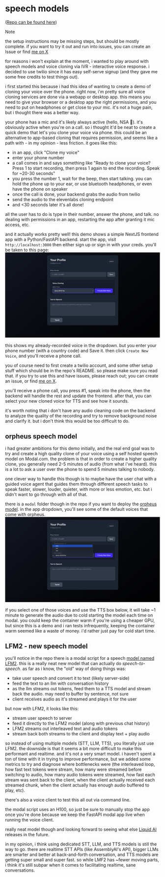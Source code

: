 # speech models

([Repo can be found here](https://github.com/gbusto/voice-clone-ivr))

> [!NOTE]
> the setup instructions may be missing steps, but should be mostly complete. if you want to try it out and run into issues, you can create an Issue or find [me on X](https://x.com/gabebusto)

for reasons i won't explain at the moment, i wanted to play around with speech models and voice cloning via IVR - interactive voice response. i decided to use twilio since it has easy self-serve signup (and they gave me some free credits to test things out).

i first started this because i had this idea of wanting to create a demo of cloning your voice over the phone. right now, i'm pretty sure all voice cloning services are done via a webapp or desktop app. this means you need to give your browser or a desktop app the right permissions, and you need to put on headphones or get close to your mic. it's not a huge pain, but i thought there was a better way.

your phone has a mic and it's likely always active (hello, NSA 👋). it's obviously active when you're on a call. so i thought it'd be neat to create a quick demo that let's you clone your voice via phone. this could be an alternative to app-based cloning that requires permission, and seems like a path with - in my opinion - less friction. it goes like this:
- in an app, click "Clone my voice"
- enter your phone number
- a call comes in and says something like "Ready to clone your voice? Press 1 to start recording, then press 1 again to end the recording. Speak for ~20-30 seconds"
- you press the number 1, wait for the beep, then start talking. you can hold the phone up to your ear, or use bluetooth headphones, or even have the phone on speaker
- once the call is done, your backend grabs the audio from twilio
- send the audio to the elevenlabs cloning endpoint
- and <30 seconds later it's all done!

all the user has to do is type in their number, answer the phone, and talk. no dealing with permissions in an app, restarting the app after granting it mic access, etc.

and it actually works pretty well! this demo shows a simple NextJS frontend app with a Python/FastAPI backend. start the app, visit `http://localhost:3000` then either sign up or sign in with your creds. you'll be taken to this page:
![IVR Demo Profile](./posts-images/oct9/ivr-demo-profile.png)

this shows my already-recorded voice in the dropdown. but you enter your phone number (with a country code) and Save it. then click `Create New Voice`, and you'll receive a phone call.

you of course need to first create a twilio account, and some other setup stuff which should be in the repo's README. so please make sure you read that. if you try to use this and have issues, please reach out; you can create an issue, or find [me on X](https://x.com/gabebusto).

you'll receive a phone call, you press #1, speak into the phone, then the backend will handle the rest and update the frontend. after that, you can select your new cloned voice for TTS and see how it sounds.

it's worth noting that i don't have any audio cleaning code on the backend to analyze the quality of the recording and try to remove background noise and clarify it. but i don't think this would be too difficult to do.

## orpheus speech model
i had greater ambitions for this demo initially, and the real end goal was to try and create a high quality clone of your voice using a self hosted speech model on Modal.com. the problem is that in order to create a higher quality clone, you generally need 2-5 minutes of audio (from what i've heard). this is a lot to ask a user over the phone to spend 5 minutes talking to nobody.

one clever way to handle this though is to maybe have the user chat with a guided voice agent that guides them through different speech tasks to speak faster, slower, louder, quieter, with more or less emotion, etc. but i didn't want to go through with all of that.

there is a `modal` folder though in the repo if you want to deploy the [orpheus model](https://huggingface.co/canopylabs/orpheus-3b-0.1-ft). in the app dropdown, you'll see some of the default voices that come with orpheus.
![Orpheus Voices](./posts-images/oct9/ivr-demo-dropdown.png)

if you select one of those voices and use the TTS box below, it will take ~1 minute to generate the audio due to cold starting the model each time on modal. you could keep the container warm if you're using a cheaper GPU, but since this is a demo and i ran tests infrequently, keeping the container warm seemed like a waste of money. i'd rather just pay for cold start time.

## LFM2 - new speech model
you'll notice in the repo there is a modal script for a speech [model named LFM2](https://huggingface.co/LiquidAI/LFM2-350M). this is a really neat new model that can actually do *speech-to-speech*. as far as i know, the "old" way of doing things was:
- take user speech and convert it to text (likely server-side)
- feed the text to an llm with conversation history
- as the llm streams out tokens, feed them to a TTS model and stream back the audio. may need to buffer by sentence, not sure
- client receives audio as it's streamed and plays it for the user

but now with LFM2, it looks like this:
- stream user speech to server
- feed it directly to the LFM2 model (along with previous chat history)
- LFM2 streams out interleaved text and audio tokens
- stream back both streams to the client and display text + play audio

so instead of using multiple models (STT, LLM, TTS), you literally just use LFM2. the downside is that it seems a bit more difficult to make this performant and realtime. and it's not a very smart model. i haven't spent a ton of time with it in trying to improve performance, but we added some metrics to try and diagnose where bottlenecks were (the interleaved loop, how fast text tokens were stream, how many were streamed before switching to audio, how many audio tokens were streamed, how fast each stream was sent back to the client, when the client actually received each streamed chunk, when the client actually has enough audio buffered to play, etc).

there's also a voice client to test this all out via command line.

the modal script uses an H100, so just be sure to manually stop the app once you're done because we keep the FastAPI modal app live when running the voice client.

really neat model though and looking forward to seeing what else [Liquid AI](https://www.liquid.ai/) releases in the future.

in my opinion, i think using dedicated STT, LLM, and TTS models is still the way to go. there are realtime STT APIs (like AssemblyAI's API), bigger LLMs are smarter and better at back-and-forth conversation, and TTS models are getting super small and super fast. so while LMF2 has ~fewer moving parts, i think it's still subpar when it comes to facilitating realtime, sane conversations.